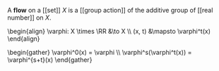 A **flow** on a [[set]] $X$ is a [[group action]] of the additive group of [[real number]] on $X$.

\begin{align}
\varphi: X \times \RR &\to X \\\\
(x, t) &\mapsto \varphi^t(x)
\end{align}

\begin{gather}
\varphi^0(x) = \varphi \\\\
\varphi^s(\varphi^t(x)) = \varphi^{s+t}(x)
\end{gather}